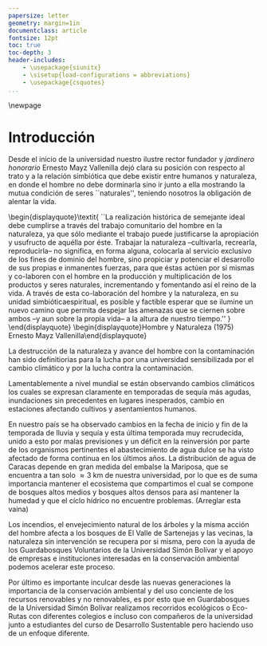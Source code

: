 ```yaml
---
papersize: letter
geometry: margin=1in
documentclass: article
fontsize: 12pt
toc: true
toc-depth: 3
header-includes:
    - \usepackage{siunitx}
    - \sisetup{load-configurations = abbreviations}
    - \usepackage{csquotes}
...
```


\newpage

# Introducción

<!-- \approx 3 \km -->

Desde el inicio de la universidad nuestro ilustre rector fundador y *jardinero honorario* 
Ernesto Mayz Vallenilla dejó clara su posición con respecto al trato y a la relación
simbiótica que debe existir entre humanos y naturaleza, en donde el hombre no
debe dorminarla sino ir junto a ella mostrando la mutua condición de seres
``naturales'', teniendo nosotros la obligación de alentar la vida.

\begin{displayquote}\textit{
    ``La realización histórica de semejante ideal debe cumplirse a través del trabajo
    comunitario del hombre en la naturaleza, ya que sólo mediante el trabajo puede justificarse
    la apropiación y usufructo de aquélla por éste. Trabajar la naturaleza –cultivarla, recrearla,
    reproducirla– no significa, en forma alguna, colocarla al servicio exclusivo de los fines de
    dominio del hombre, sino propiciar y potenciar el desarrollo de sus propias e inmanentes
    fuerzas, para que éstas actúen por sí mismas y co-laboren con el hombre en la producción y
    multiplicación de los productos y seres naturales, incrementando y fomentando así el reino
    de la vida.
    A través de esta co-laboración del hombre y la naturaleza, en su unidad simbióticaespiritual,
    es posible y factible esperar que se ilumine un nuevo camino que permita
    despejar las amenazas que se ciernen sobre ambos –y aun sobre la propia vida– a la altura
    de nuestro tiempo.''
}
\end{displayquote}
\begin{displayquote}Hombre y Naturaleza (1975) Ernesto Mayz Vallenilla\end{displayquote}

La destrucción de la naturaleza y avance del hombre con la contaminación han sido
definitiorias para la lucha por una universidad sensibilizada por el cambio
climático y por la lucha contra la contaminación.

Lamentablemente a nivel mundial se están observando cambios climáticos los cuales se expresan
claramente en temporadas de sequía más agudas, inundaciones sin precedentes
en lugares inesperados, cambio en estaciones  afectando cultivos y asentamientos 
humanos.

En nuestro país se ha observado cambios en la fecha de 
inicio y fin de la temporada de lluvia y sequía y esta última temporada 
muy recrudecida, unido a esto por malas previsiones y un déficit en la reinversión 
por parte de los organismos pertinentes el abastecimiento de agua dulce
se ha visto afectado de forma continua en los últimos años. La distribución
de agua de Caracas depende en gran medida del embalse la Mariposa, que se encuentra
a tan solo $\approx\SI{3}{\km}$ de nuestra universidad, por lo que es de suma importancia
mantener el ecosistema que compartimos el cual se compone de bosques altos medios
y bosques altos densos para así mantener la humedad y que el cíclo hídrico
no encuentre problemas. (Arreglar esta vaina)

Los incendios, el envejecimiento natural de los árboles y la misma acción del hombre
afecta a los bosques de El Valle de Sartenejas y las vecinas, la naturaleza 
sin intervención se recupera por si misma, pero con la ayuda de los Guardabosques
Voluntarios de la Universidad Simón Bolívar y el apoyo de empresas e instituciones
interesadas en la conservación ambiental podemos acelerar este proceso.

Por último es importante inculcar desde las nuevas generaciones la importancia
de la conservación ambiental y del uso conciente de los recursos renovables y
no renovables, es por esto que en Guardabosques de la Universidad Simón Bolívar
realizamos recorridos ecológicos o Eco-Rutas con diferentes colegios e incluso
con compañeros de la universidad junto a estudiantes del curso de Desarrollo
Sustentable pero haciendo uso de un enfoque diferente.